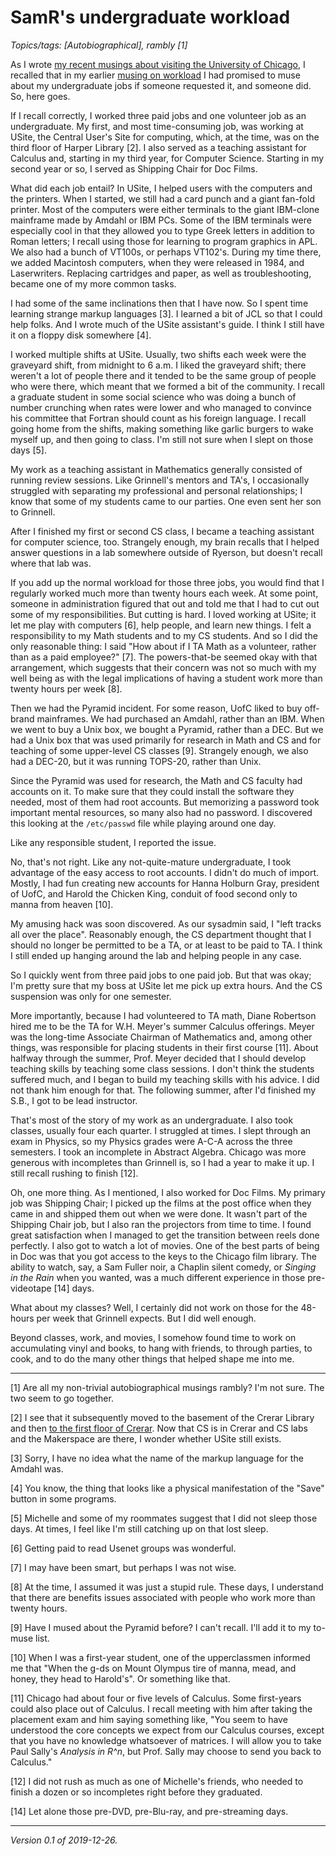 SamR's undergraduate workload
=============================

*Topics/tags: [Autobiographical], rambly [1]*

As I wrote [my recent musings about visiting the University of
Chicago](visiting-uofc-2019-12-26), I recalled that in my earlier
[musing on workload](workload-2019-12-05) I had promised to muse about
my undergraduate jobs if someone requested it, and someone did.  So,
here goes.

If I recall correctly, I worked three paid jobs and one volunteer job
as an undergraduate.  My first, and most time-consuming job, was
working at USite, the Central User's Site for computing, which, at
the time, was on the third floor of Harper Library [2].  I also served
as a teaching assistant for Calculus and, starting in my third year,
for Computer Science.  Starting in my second year or so, I served as
Shipping Chair for Doc Films.

What did each job entail?  In USite, I helped users with the computers
and the printers.  When I started, we still had a card punch and a
giant fan-fold printer.  Most of the computers were either terminals
to the giant IBM-clone mainframe made by Amdahl or IBM PCs.  Some
of the IBM terminals were especially cool in that they allowed you
to type Greek letters in addition to Roman letters; I recall using
those for learning to program graphics in APL.  We also had a bunch
of VT100s, or perhaps VT102's.  During my time there, we added
Macintosh computers, when they were released in 1984, and Laserwriters.
Replacing cartridges and paper, as well as troubleshooting, became
one of my more common tasks.

I had some of the same inclinations then that I have now.  So I spent
time learning strange markup languages [3].  I learned a bit of JCL
so that I could help folks.  And I wrote much of the USite assistant's 
guide.  I think I still have it on a floppy disk somewhere [4].

I worked multiple shifts at USite.  Usually, two shifts each week were
the graveyard shift, from midnight to 6 a.m.  I liked the graveyard
shift; there weren't a lot of people there and it tended to be the
same group of people who were there, which meant that we formed a bit
of the community.  I recall a graduate student in some social science
who was doing a bunch of number crunching when rates were lower and
who managed to convince his committee that Fortran should count as his
foreign language.  I recall going home from the shifts, making something
like garlic burgers to wake myself up, and then going to class.  I'm
still not sure when I slept on those days [5].

My work as a teaching assistant in Mathematics generally consisted of
running review sessions.  Like Grinnell's mentors and TA's, I occasionally
struggled with separating my professional and personal relationships; I
know that some of my students came to our parties.  One even sent her son
to Grinnell.

After I finished my first or second CS class, I became a teaching assistant
for computer science, too.  Strangely enough, my brain recalls that I
helped answer questions in a lab somewhere outside of Ryerson, but doesn't
recall where that lab was.

If you add up the normal workload for those three jobs, you would find that
I regularly worked much more than twenty hours each week.  At some point,
someone in administration figured that out and told me that I had to cut
out some of my responsibilities.  But cutting is hard.  I loved working
at USite; it let me play with computers [6], help people, and learn new
things.  I felt a responsibility to my Math students and to my CS students.
And so I did the only reasonable thing: I said "How about if I TA Math
as a volunteer, rather than as a paid employee?" [7].  The 
powers-that-be seemed okay with that arrangement, which suggests that their
concern was not so much with my well being as with the legal implications
of having a student work more than twenty hours per week [8].

Then we had the Pyramid incident.  For some reason, UofC liked to
buy off-brand mainframes.  We had purchased an Amdahl, rather than
an IBM.  When we went to buy a Unix box, we bought a Pyramid, rather
than a DEC.  But we had a Unix box that was used primarily for
research in Math and CS and for teaching of some upper-level CS
classes [9].  Strangely enough, we also had a DEC-20, but it was running
TOPS-20, rather than Unix.

Since the Pyramid was used for research, the Math and CS faculty
had accounts on it.  To make sure that they could install the
software they needed, most of them had root accounts.  But memorizing
a password took important mental resources, so many also had no
password.  I discovered this looking at the `/etc/passwd` file while
playing around one day.

Like any responsible student, I reported the issue.

No, that's not right.  Like any not-quite-mature undergraduate, I took
advantage of the easy access to root accounts.  I didn't do much of
import.  Mostly, I had fun creating new accounts for Hanna Holburn Gray,
president of UofC, and Harold the Chicken King, conduit of food second
only to manna from heaven [10].

My amusing hack was soon discovered.  As our sysadmin said, I "left
tracks all over the place".  Reasonably enough, the CS department
thought that I should no longer be permitted to be a TA, or at least
to be paid to TA.  I think I still ended up hanging around the lab
and helping people in any case.

So I quickly went from three paid jobs to one paid job.  But that was
okay; I'm pretty sure that my boss at USite let me pick up extra hours.
And the CS suspension was only for one semester.

More importantly, because I had volunteered to TA math, Diane
Robertson hired me to be the TA for W.H. Meyer's summer Calculus
offerings.  Meyer was the long-time Associate Chairman of Mathematics
and, among other things, was responsible for placing students in
their first course [11].  About halfway through the summer, Prof. Meyer
decided that I should develop teaching skills by teaching some class
sessions.  I don't think the students suffered much, and I began
to build my teaching skills with his advice.  I did not thank him enough 
for that.  The following summer, after I'd finished my S.B., I got to
be lead instructor.

That's most of the story of my work as an undergraduate.  I also took
classes, usually four each quarter.  I struggled at times.  I slept through
an exam in Physics, so my Physics grades were A-C-A across the three 
semesters.  I took an incomplete in Abstract Algebra.  Chicago was more
generous with incompletes than Grinnell is, so I had a year to make it
up.  I still recall rushing to finish [12].

Oh, one more thing.  As I mentioned, I also worked for Doc Films.
My primary job was Shipping Chair; I picked up the films at the
post office when they came in and shipped them out when we were
done.  It wasn't part of the Shipping Chair job, but I also ran the
projectors from time to time.  I found great satisfaction when I
managed to get the transition between reels done perfectly.  I also
got to watch a lot of movies.  One of the best parts of being in
Doc was that you got access to the keys to the Chicago film library.
The ability to watch, say, a Sam Fuller noir, a Chaplin silent
comedy, or _Singing in the Rain_ when you wanted, was a much different
experience in those pre-videotape [14] days.

What about my classes?  Well, I certainly did not work on those for
the 48-hours per week that Grinnell expects.  But I did well enough.

Beyond classes, work, and movies, I somehow found time to work on
accumulating vinyl and books, to hang with friends, to through parties,
to cook, and to do the many other things that helped shape me into me.

---

[1] Are all my non-trivial autobiographical musings rambly?  I'm not sure.
The two seem to go together.

[2] I see that it subsequently moved to the basement of the Crerar Library
and then [to the first floor of Crerar](https://www.lib.uchicago.edu/about/news/usite-brings-technology-closer-to-students/).  Now that CS is in Crerar
and CS labs and the Makerspace are there, I wonder whether USite still
exists.

[3] Sorry, I have no idea what the name of the markup language for the
Amdahl was.

[4] You know, the thing that looks like a physical manifestation of the
"Save" button in some programs.

[5] Michelle and some of my roommates suggest that I did not sleep those
days.  At times, I feel like I'm still catching up on that lost sleep.

[6] Getting paid to read Usenet groups was wonderful.

[7] I may have been smart, but perhaps I was not wise.

[8] At the time, I assumed it was just a stupid rule.  These days,
I understand that there are benefits issues associated with people
who work more than twenty hours.

[9] Have I mused about the Pyramid before?  I can't recall.  I'll
add it to my to-muse list.

[10] When I was a first-year student, one of the upperclassmen informed
me that "When the g-ds on Mount Olympus tire of manna, mead, and honey,
they head to Harold's".  Or something like that.

[11] Chicago had about four or five levels of Calculus.  Some
first-years could also place out of Calculus.  I recall meeting with
him after taking the placement exam and him saying something like,
"You seem to have understood the core concepts we expect from our
Calculus courses, except that you have no knowledge whatsoever of
matrices.  I will allow you to take Paul Sally's _Analysis in R^n_,
but Prof. Sally may choose to send you back to Calculus."

[12] I did not rush as much as one of Michelle's friends, who needed
to finish a dozen or so incompletes right before they graduated.

[14] Let alone those pre-DVD, pre-Blu-ray, and pre-streaming days.

---

*Version 0.1 of 2019-12-26.*

